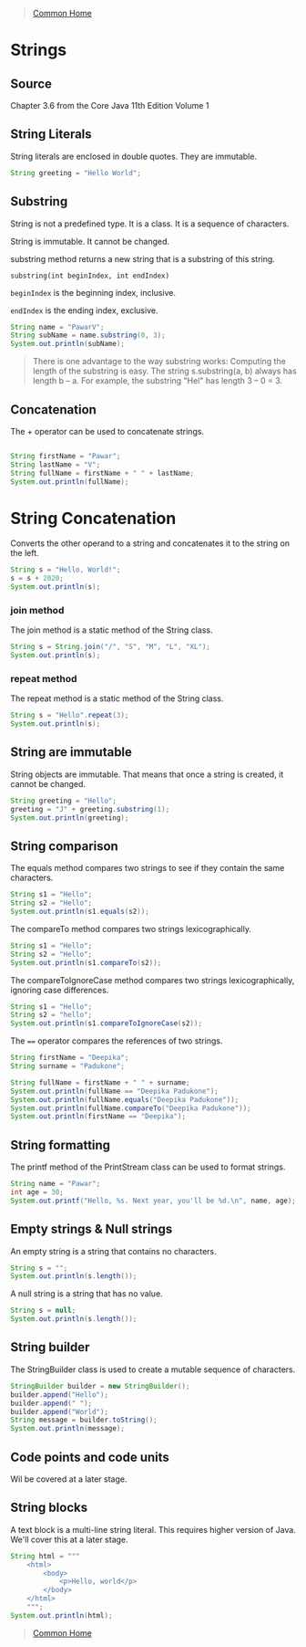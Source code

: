 >[Common Home](../README.md)
 
# Strings
 
## Source 
Chapter 3.6 from the Core Java 11th Edition Volume 1

## String Literals

String literals are enclosed in double quotes. They are immutable.

```java
String greeting = "Hello World";
```


## Substring
String is not a predefined type. It is a class. It is a sequence of characters.

String is immutable. It cannot be changed.

substring method returns a new string that is a substring of this string.

`substring(int beginIndex, int endIndex)`

`beginIndex` is the beginning index, inclusive.

`endIndex` is the ending index, exclusive.

```java
String name = "PawarV";
String subName = name.substring(0, 3);
System.out.println(subName);

```

>There is one advantage to the way substring works: Computing the length of the substring is easy. The string s.substring(a, b) always has length b – a. For example, the substring "Hel" has length 3 – 0 = 3.

## Concatenation

The + operator can be used to concatenate strings.

```java

String firstName = "Pawar";
String lastName = "V";
String fullName = firstName + " " + lastName;
System.out.println(fullName);

```
# String Concatenation


Converts the other operand to a string and concatenates it to the string on the left.

```java
String s = "Hello, World!";
s = s + 2020;
System.out.println(s);

```

### join method

The join method is a static method of the String class.

```java
String s = String.join("/", "S", "M", "L", "XL");
System.out.println(s);

```
### repeat method

The repeat method is a static method of the String class.

```java
String s = "Hello".repeat(3);
System.out.println(s);

```
## String are immutable

String objects are immutable. That means that once a string is created, it cannot be changed.

```java
String greeting = "Hello";
greeting = "J" + greeting.substring(1);
System.out.println(greeting);

```
## String comparison

The equals method compares two strings to see if they contain the same characters.

```java
String s1 = "Hello";
String s2 = "Hello";
System.out.println(s1.equals(s2));

```

The compareTo method compares two strings lexicographically.

```java
String s1 = "Hello";
String s2 = "Hello";
System.out.println(s1.compareTo(s2));

```

The compareToIgnoreCase method compares two strings lexicographically, ignoring case differences.

```java
String s1 = "Hello";
String s2 = "hello";
System.out.println(s1.compareToIgnoreCase(s2));

```

The `==` operator compares the references of two strings.

```java
String firstName = "Deepika";
String surname = "Padukone";

String fullName = firstName + " " + surname;
System.out.println(fullName == "Deepika Padukone");
System.out.println(fullName.equals("Deepika Padukone"));
System.out.println(fullName.compareTo("Deepika Padukone"));
System.out.println(firstName == "Deepika");

```

## String formatting

The printf method of the PrintStream class can be used to format strings.

```java
String name = "Pawar";
int age = 30;
System.out.printf("Hello, %s. Next year, you'll be %d.\n", name, age);

```

## Empty strings & Null strings

An empty string is a string that contains no characters.

```java
String s = "";
System.out.println(s.length());

```

A null string is a string that has no value.

```java
String s = null;
System.out.println(s.length());

```

## String builder

The StringBuilder class is used to create a mutable sequence of characters.

```java
StringBuilder builder = new StringBuilder();
builder.append("Hello");
builder.append(" ");
builder.append("World");
String message = builder.toString();
System.out.println(message);

```

## Code points and code units

Wil be covered at a later stage.

## String blocks

A text block is a multi-line string literal. 
This requires higher version of Java.
We'll cover this at a later stage.

```java
String html = """
    <html>
        <body>
            <p>Hello, world</p>
        </body>
    </html>
    """;
System.out.println(html);

```

>[Common Home](../README.md)